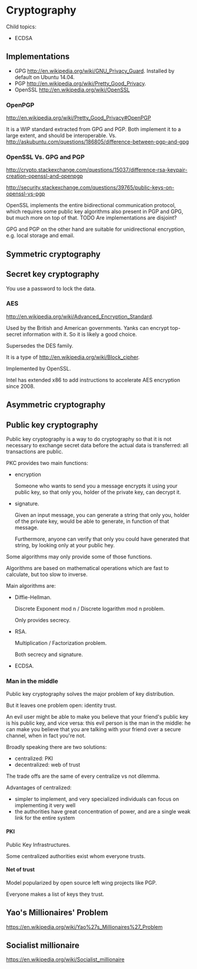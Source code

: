 # Cryptography

Child topics:

- ECDSA

## Implementations

- GPG <http://en.wikipedia.org/wiki/GNU_Privacy_Guard>. Installed by default on Ubuntu 14.04.
- PGP <http://en.wikipedia.org/wiki/Pretty_Good_Privacy>.
- OpenSSL <http://en.wikipedia.org/wiki/OpenSSL>

### OpenPGP

<http://en.wikipedia.org/wiki/Pretty_Good_Privacy#OpenPGP>

It is a WIP standard extracted from GPG and PGP. Both implement it to a large extent, and should be interoperable. Vs. <http://askubuntu.com/questions/186805/difference-between-pgp-and-gpg>

### OpenSSL Vs. GPG and PGP

<http://crypto.stackexchange.com/questions/15037/difference-rsa-keypair-creation-openssl-and-openpgp>

<http://security.stackexchange.com/questions/39765/public-keys-on-openssl-vs-pgp>

OpenSSL implements the entire bidirectional communication protocol, which requires some public key algorithms also present in PGP and GPG, but much more on top of that. TODO Are implementations are disjoint?

GPG and PGP on the other hand are suitable for unidirectional encryption, e.g. local storage and email.

## Symmetric cryptography

## Secret key cryptography

You use a password to lock the data.

### AES

<http://en.wikipedia.org/wiki/Advanced_Encryption_Standard>.

Used by the British and American governments. Yanks can encrypt top-secret information with it. So it is likely a good choice.

Supersedes the DES family.

It is a type of <http://en.wikipedia.org/wiki/Block_cipher>.

Implemented by OpenSSL.

Intel has extended x86 to add instructions to accelerate AES encryption since 2008.

## Asymmetric cryptography

## Public key cryptography

Public key cryptography is a way to do cryptography so that it is not necessary to exchange secret data before the actual data is transferred: all transactions are public.

PKC provides two main functions:

-   encryption

    Someone who wants to send you a message encrypts it using your public key, so that only you, holder of the private key, can decrypt it.

-   signature.

    Given an input message, you can generate a string that only you, holder of the private key, would be able to generate, in function of that message.

    Furthermore, anyone can verify that only you could have generated that string, by looking only at your public hey.

Some algorithms may only provide some of those functions.

Algorithms are based on mathematical operations which are fast to calculate, but too slow to inverse.

Main algorithms are:

-   Diffie-Hellman.

    Discrete Exponent mod n / Discrete logarithm mod n problem.

    Only provides secrecy.

-   RSA.

    Multiplication / Factorization problem.

    Both secrecy and signature.

-   ECDSA.

### Man in the middle

Public key cryptography solves the major problem of key distribution.

But it leaves one problem open: identity trust.

An evil user might be able to make you believe that your friend's public key is his public key, and vice versa: this evil person is the man in the middle: he can make you believe that you are talking with your friend over a secure channel, when in fact you're not.

Broadly speaking there are two solutions:

- centralized: PKI
- decentralized: web of trust

The trade offs are the same of every centralize vs not dilemma.

Advantages of centralized:

- simpler to implement, and very specialized individuals can focus on implementing it very well
- the authorities have great concentration of power, and are a single weak link for the entire system

#### PKI

Public Key Infrastructures.

Some centralized authorities exist whom everyone trusts.

#### Net of trust

Model popularized by open source left wing projects like PGP.

Everyone makes a list of keys they trust.

## Yao's Millionaires' Problem

<https://en.wikipedia.org/wiki/Yao%27s_Millionaires%27_Problem>

## Socialist millionaire

<https://en.wikipedia.org/wiki/Socialist_millionaire>
